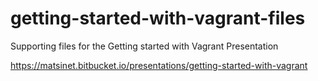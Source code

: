 # getting-started-with-vagrant-files
Supporting files for the Getting started with Vagrant Presentation

https://matsinet.bitbucket.io/presentations/getting-started-with-vagrant
